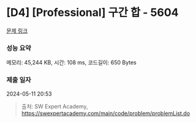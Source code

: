 # [D4] [Professional] 구간 합 - 5604 

[문제 링크](https://swexpertacademy.com/main/code/problem/problemDetail.do?contestProbId=AWXGGNB6cnEDFAUo) 

### 성능 요약

메모리: 45,244 KB, 시간: 108 ms, 코드길이: 650 Bytes

### 제출 일자

2024-05-11 20:53



> 출처: SW Expert Academy, https://swexpertacademy.com/main/code/problem/problemList.do